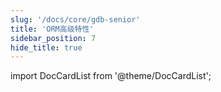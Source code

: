 ```yaml
---
slug: '/docs/core/gdb-senior'
title: 'ORM高级特性'
sidebar_position: 7
hide_title: true
---
```


import DocCardList from '@theme/DocCardList';

<DocCardList />